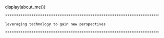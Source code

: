 display(about\_me())


    *****************************************************************************************************************************************************************************************************************************
    
    leveraging technology to gain new perspectives
     
    *****************************************************************************************************************************************************************************************************************************
